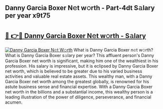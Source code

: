 ## Danny Garcia Boxer N𝚎t w𝚘rth - Part-4dt S𝚊lary per year x9t75

# <h2><a href="http://gc1givt.nevu.top/?p=Danny+Garcia+Boxer">🔗 👉🔴 Danny Garcia Boxer N𝚎t w𝚘rth - S𝚊lary</a></h2>

[![Danny Garcia Boxer N𝚎t W𝚘rth](https://i.imgur.com/Oavwk0R.jpeg)](http://gc1givt.nevu.top/?p=Danny+Garcia+Boxer)
What is Danny Garcia Boxer n𝚎t w𝚘rth? What is Danny Garcia Boxer s𝚊lary per year?
This affluent person's Danny Garcia Boxer net worth is significant, making him one of the wealthiest in his profession. His salary is impressive, but it is eclipsed by Danny Garcia Boxer net worth, which is believed to be greater due to his varied business activities and valuable real estate assets. This wealthy man, with a Danny Garcia Boxer net worth among the greatest globally, is renowned for his astute business sense and financial expertise. With a Danny Garcia Boxer net worth in the billions and a substantial income, this wealthy person is a leading illustration of the power of diligence, perseverance, and financial acumen.
